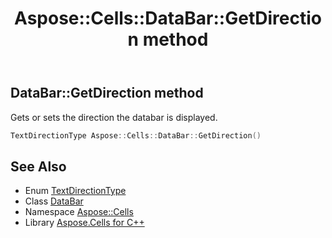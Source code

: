 ﻿---
title: Aspose::Cells::DataBar::GetDirection method
linktitle: GetDirection
second_title: Aspose.Cells for C++ API Reference
description: 'Aspose::Cells::DataBar::GetDirection method. Gets or sets the direction the databar is displayed in C++.'
type: docs
weight: 1200
url: /cpp/aspose.cells/databar/getdirection/
---
## DataBar::GetDirection method


Gets or sets the direction the databar is displayed.

```cpp
TextDirectionType Aspose::Cells::DataBar::GetDirection()
```

## See Also

* Enum [TextDirectionType](../../textdirectiontype/)
* Class [DataBar](../)
* Namespace [Aspose::Cells](../../)
* Library [Aspose.Cells for C++](../../../)
